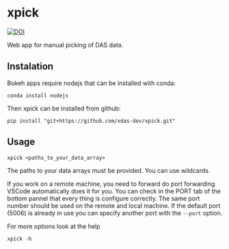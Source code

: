 # xpick

[![DOI](https://zenodo.org/badge/744528873.svg)](https://zenodo.org/doi/10.5281/zenodo.10678341)

Web app for manual picking of DAS data.

## Instalation

Bokeh apps require nodejs that can be installed with conda:

```
conda install nodejs
```

Then xpick can be installed from github:

```
pip install "git+https://github.com/xdas-dev/xpick.git"
```

## Usage

```
xpick <paths_to_your_data_array>
```

The paths to your data arrays must be provided. You can use wildcards.

If you work on a remote machine, you need to forward do port forwarding. VSCode automatically does it for you. You can check in the PORT tab of the bottom pannel that every thing is configure correctly. The same port number should be used on the remote and local machine. If the default port (5006) is already in use you can specify another port with the `--port` option.

For more options look at the help

```
xpick -h
```
